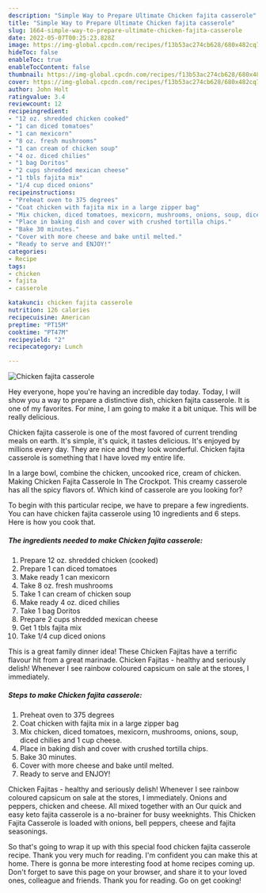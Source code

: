 ```yaml
---
description: "Simple Way to Prepare Ultimate Chicken fajita casserole"
title: "Simple Way to Prepare Ultimate Chicken fajita casserole"
slug: 1664-simple-way-to-prepare-ultimate-chicken-fajita-casserole
date: 2022-05-07T00:25:23.828Z
image: https://img-global.cpcdn.com/recipes/f13b53ac274cb628/680x482cq70/chicken-fajita-casserole-recipe-main-photo.jpg
hideToc: false
enableToc: true
enableTocContent: false
thumbnail: https://img-global.cpcdn.com/recipes/f13b53ac274cb628/680x482cq70/chicken-fajita-casserole-recipe-main-photo.jpg
cover: https://img-global.cpcdn.com/recipes/f13b53ac274cb628/680x482cq70/chicken-fajita-casserole-recipe-main-photo.jpg
author: John Holt
ratingvalue: 3.4
reviewcount: 12
recipeingredient:
- "12 oz. shredded chicken cooked"
- "1 can diced tomatoes"
- "1 can mexicorn"
- "8 oz. fresh mushrooms"
- "1 can cream of chicken soup"
- "4 oz. diced chilies"
- "1 bag Doritos"
- "2 cups shredded mexican cheese"
- "1 tbls fajita mix"
- "1/4 cup diced onions"
recipeinstructions:
- "Preheat oven to 375 degrees"
- "Coat chicken with fajita mix in a large zipper bag"
- "Mix chicken, diced tomatoes, mexicorn, mushrooms, onions, soup, diced chilies and 1 cup cheese."
- "Place in baking dish and cover with crushed tortilla chips."
- "Bake 30 minutes."
- "Cover with more cheese and bake until melted."
- "Ready to serve and ENJOY!"
categories:
- Recipe
tags:
- chicken
- fajita
- casserole

katakunci: chicken fajita casserole 
nutrition: 126 calories
recipecuisine: American
preptime: "PT15M"
cooktime: "PT47M"
recipeyield: "2"
recipecategory: Lunch

---
```



![Chicken fajita casserole](https://img-global.cpcdn.com/recipes/f13b53ac274cb628/680x482cq70/chicken-fajita-casserole-recipe-main-photo.jpg)

Hey everyone, hope you're having an incredible day today. Today, I will show you a way to prepare a distinctive dish, chicken fajita casserole. It is one of my favorites. For mine, I am going to make it a bit unique. This will be really delicious.

Chicken fajita casserole is one of the most favored of current trending meals on earth. It's simple, it's quick, it tastes delicious. It's enjoyed by millions every day. They are nice and they look wonderful. Chicken fajita casserole is something that I have loved my entire life.

In a large bowl, combine the chicken, uncooked rice, cream of chicken. Making Chicken Fajita Casserole In The Crockpot. This creamy casserole has all the spicy flavors of. Which kind of casserole are you looking for?


To begin with this particular recipe, we have to prepare a few ingredients. You can have chicken fajita casserole using 10 ingredients and 6 steps. Here is how you cook that.

<!--inarticleads1-->

##### The ingredients needed to make Chicken fajita casserole:

1. Prepare 12 oz. shredded chicken (cooked)
1. Prepare 1 can diced tomatoes
1. Make ready 1 can mexicorn
1. Take 8 oz. fresh mushrooms
1. Take 1 can cream of chicken soup
1. Make ready 4 oz. diced chilies
1. Take 1 bag Doritos
1. Prepare 2 cups shredded mexican cheese
1. Get 1 tbls fajita mix
1. Take 1/4 cup diced onions


This is a great family dinner idea! These Chicken Fajitas have a terrific flavour hit from a great marinade. Chicken Fajitas - healthy and seriously delish! Whenever I see rainbow coloured capsicum on sale at the stores, I immediately. 

<!--inarticleads2-->

##### Steps to make Chicken fajita casserole:

1. Preheat oven to 375 degrees
1. Coat chicken with fajita mix in a large zipper bag
1. Mix chicken, diced tomatoes, mexicorn, mushrooms, onions, soup, diced chilies and 1 cup cheese.
1. Place in baking dish and cover with crushed tortilla chips.
1. Bake 30 minutes.
1. Cover with more cheese and bake until melted.
1. Ready to serve and ENJOY!

Chicken Fajitas - healthy and seriously delish! Whenever I see rainbow coloured capsicum on sale at the stores, I immediately. Onions and peppers, chicken and cheese. All mixed together with an Our quick and easy keto fajita casserole is a no-brainer for busy weeknights. This Chicken Fajita Casserole is loaded with onions, bell peppers, cheese and fajita seasonings. 

So that's going to wrap it up with this special food chicken fajita casserole recipe. Thank you very much for reading. I'm confident you can make this at home. There is gonna be more interesting food at home recipes coming up. Don't forget to save this page on your browser, and share it to your loved ones, colleague and friends. Thank you for reading. Go on get cooking!
